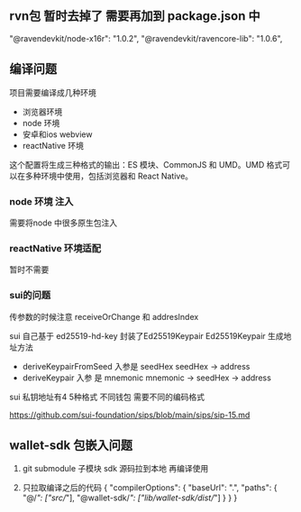 ## rvn包 暂时去掉了 需要再加到 package.json 中
"@ravendevkit/node-x16r": "1.0.2",
"@ravendevkit/ravencore-lib": "1.0.6",
## 编译问题
项目需要编译成几种环境
- 浏览器环境
- node 环境
- 安卓和ios webview 
- reactNative 环境

这个配置将生成三种格式的输出：ES 模块、CommonJS 和 UMD。UMD 格式可以在多种环境中使用，包括浏览器和 React Native。

### node 环境 注入
需要将node 中很多原生包注入

### reactNative 环境适配
暂时不需要


### sui的问题
传参数的时候注意 
receiveOrChange 和 addresIndex

sui 自己基于 ed25519-hd-key 封装了Ed25519Keypair
Ed25519Keypair 生成地址方法
  - deriveKeypairFromSeed 入参是 seedHex
    seedHex -> address
  - deriveKeypair 入参 是 mnemonic
    mnemonic -> seedHex -> address

sui 私钥地址有4 5种格式
不同钱包 需要不同的编码格式

https://github.com/sui-foundation/sips/blob/main/sips/sip-15.md


## wallet-sdk 包嵌入问题
1. git submodule 子模块 sdk 源码拉到本地 再编译使用

2. 只拉取编译之后的代码
{
  "compilerOptions": {
    "baseUrl": ".",
    "paths": {
      "@/*": ["src/*"],
      "@wallet-sdk/*": ["lib/wallet-sdk/dist/*"]
    }
  }
}